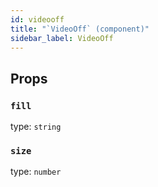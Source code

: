 ```yaml
---
id: videooff
title: "`VideoOff` (component)"
sidebar_label: VideoOff
---
```



Props
-----

### `fill`

type: `string`


### `size`

type: `number`

